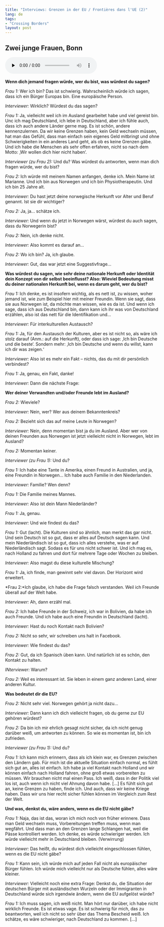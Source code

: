 ```yaml
---
title: "Interviews: Grenzen in der EU / Frontières dans l'UE (2)"
lang: de
tags:
- "Crossing Borders"
layout: post
---
```

## Zwei junge Frauen, Bonn

<audio src="{{ site.url }}/assets/interviews/Bonn_2.mp3" controls preload="none"></audio>
&nbsp;

**Wenn dich jemand fragen würde, wer du bist, was würdest du sagen?**

*Frau 1:* Wer ich bin? Das ist schwierig. Wahrscheinlich würde ich sagen, dass ich ein Bürger Europas bin. Eine europäische Person.

*Interviewer:* Wirklich? Würdest du das sagen?

*Frau 1:* Ja, vielleicht weil ich im Ausland gearbeitet habe und viel gereist bin. Unc ich mag Deutschland, ich lebe in Deutschland, aber ich fühle auch, dass ich auch andere Länder gerne mag. Es ist schön, andere kennenzulernen. Da wir keine Grenzen haben, kein Geld wechseln müssen, hat man das Gefühl, dass man einfach sein eigenes Geld mitbringt und ohne Schwierigkeiten in ein anderes Land geht, als ob es keine Grenzen gäbe. Und ich habe die Menschen als sehr offen erfahren, nicht so nach dem Motto: ‚Wir wollen dich hier nicht haben‘.

<!--more-->

*Interviewer (zu Frau 2):* Und du? Was würdest du antworten, wenn man dich fragen würde, wer du bist?

*Frau 2:* Ich würde mit meinem Namen anfangen, denke ich. Mein Name ist Marianne. Und ich bin aus Norwegen und ich bin Physiotherapeutin. Und ich bin 25 Jahre alt.

*Interviewer:* Du hast jetzt deine norwegische Herkunft vor Alter und Beruf genannt. Ist sie dir wichtiger?

*Frau 2:* Ja, ja... schätze ich.

*Interviewer:* Und wenn du jetzt in Norwegen wärst, würdest du auch sagen, dass du Norwegerin bist?

*Frau 2:* Nein, ich denke nicht.

*Interviewer:* Also kommt es darauf an...

*Frau 2:* Wo ich bin? Ja, ich glaube.

*Interviewer:* Gut, das war jetzt eine Suggestivfrage...

**Was würdest du sagen, wie sehr deine nationale Herkunft oder Identität dein Konzept von dir selbst beeinflusst? Also: Wieviel Bedeutung misst du deiner nationalen Herkunft bei, wenn es darum geht, wer du bist?**

*Frau 1:* Ich denke, es ist insofern wichtig, als es nett ist, zu wissen, woher jemand ist, wie zum Beispiel hier mit meiner Freundin. Wenn sie sagt, dass sie aus Norwegen ist, da möchte man wissen, wie es da ist. Und wenn ich sage, dass ich aus Deutschland bin, dann kann ich ihr was von Deutschland erzählen, also ist das nett für die Identifikation und...

*Interviewer:* Für interkulturellen Austausch?

*Frau 1:* Ja, für den Austausch der Kulturen, aber es ist nicht so, als wäre ich stolz darauf (Anm.: auf die Herkunft), oder dass ich sage: ‚Ich bin Deutsche und die beste‘. Sondern mehr: ‚Ich bin Deutsche und wenn du willst, kann ich dir was zeigen.‘

*Interviewer:* Also ist es mehr ein Fakt – nichts, das du mit dir persönlich verbindest?

*Frau 1:* Ja, genau, ein Fakt, danke!

*Interviewer:* Dann die nächste Frage:

**Wer deiner Verwandten und/oder Freunde lebt im Ausland?**

*Frau 2:* Wieviele?

*Interviewer:* Nein, wer? Wer aus deinem Bekanntenkreis?

*Frau 2:* Bezieht sich das auf meine Leute in Norwegen?

*Interviewer:* Nein, denn momentan bist ja du im Ausland. Aber wer von deinen Freunden aus Norwegen ist jetzt vielleicht nicht in Norwegen, lebt im Ausland?

*Frau 2:* Momentan keiner.

*Interviewer (zu Frau 1):* Und du?

*Frau 1:* Ich habe eine Tante in Amerika, einen Freund in Australien, und ja, eine Freundin in Norwegen... Ich habe auch Familie in den Niederlanden.

*Interviewer:* Familie? Wen denn?

*Frau 1:* Die Familie meines Mannes.

*Interviewer:* Also ist dein Mann Niederländer?

*Frau 1:* Ja, genau.

*Interviewer:* Und wie findest du das?

*Frau 1:* Gut (lacht). Die Kulturen sind so ähnlich, man merkt das gar nicht. Und sein Deutsch ist so gut, dass er alles auf Deutsch sagen kann. Und mein Niederländisch ist so gut, dass ich alles verstehe, was er auf Niederländisch sagt. Sodass es für uns nicht schwer ist. Und ich mag es, nach Holland zu fahren und dort für mehrere Tage oder Wochen zu bleiben.

*Interviewer:* Also magst du diese kulturelle Mischung?

*Frau 1:* Ja, ich finde, man gewinnt sehr viel davon. Der Horizont wird erweitert.

*Frau 2:*Ich glaube, ich habe die Frage falsch verstanden. Weil ich Freunde überall auf der Welt habe.

*Interviewer:* Ah, dann erzähl mal.

*Frau 2:* Ich habe Freunde in der Schweiz, ich war in Bolivien, da habe ich auch Freunde. Und ich habe auch eine Freundin in Deutschland (lacht).

*Interviewer:* Hast du noch Kontakt nach Bolivien?

*Frau 2:* Nicht so sehr, wir schreiben uns halt in Facebook.

*Interviewer:* Wie findest du das?

*Frau 2:* Gut, da ich Spanisch üben kann. Und natürlich ist es schön, den Kontakt zu halten.

*INterviewer:* Warum?

*Frau 2:* Weil es interessant ist. Sie leben in einem ganz anderen Land, einer anderen Kultur.

**Was bedeutet dir die EU?**

*Frau 2:* Nicht sehr viel. Norwegen gehört ja nicht dazu...

*Interviewer:* Dann kann ich dich vielleicht fragen, ob du gerne zur EU gehören würdest?

*Frau 2:* Da bin ich mir ehrlich gesagt nicht sicher, da ich nicht genug darüber weiß, um antworten zu können. So wie es momentan ist, bin ich zufrieden.

*Interviewer (zu Frau 1):* Und du?

*Frau 1:* Ich kann mich erinnern, dass als ich klein war, es Grenzen zwischen den Ländern gab. Für mich ist die aktuelle Situation einfach normal, es fühlt sich gut an, alles ist einfach. Ich habe ja viel Kontakt nach Holland und wir können einfach nach Holland fahren, ohne groß etwas vorbereiten zu müssen. Wir brauchen nicht mal einen Pass. Ich weiß, dass in der Politik viel los ist, auch wenn ich nicht viel Ahnung davon habe. [...] Es fühlt sich gut an, keine Grenzen zu haben, finde ich. Und auch, dass wir keine Kriege haben. Dass wir uns hier recht sicher fühlen können im Vergleich zum Rest der Welt.

**Und was, denkst du, wäre anders, wenn es die EU nicht gäbe?**

*Frau 1:* Naja, das ist das, woran ich mich noch von früher erinnere. Dass man Geld wechseln muss, Vorbereitungen treffen muss, wenn man wegfährt. Und dass man an den Grenzen lange Schlangen hat, weil die Pässe kontrolliert werden. Ich denke, es würde schwieriger werden. Ich würde vielleicht mehr in Deutschland bleiben. (Verwirrung)

*Interviewer:* Das heißt, du würdest dich vielleicht eingeschlossen fühlen, wenn es die EU nicht gäbe?

*Frau 1:* Kann sein, ich würde mich auf jeden Fall nicht als europäischer Bürger fühlen. Ich würde mich vielleicht nur als Deutsche fühlen, alles wäre kleiner.

*Interviewer:* Vielleicht noch eine extra Frage: Denkst du, die Situation der deutschen Bürger mit ausländischen Wurzeln oder der Immigranten in Deutschland würde sich irgendwie ändern, wenn die EU aufgelöst würde?

*Frau 1:* Ich muss sagen, ich weiß nicht. Man hört nur darüber, ich habe nicht wirklich Freunde. Es ist etwas vage. Es ist schwierig für mich, das zu beantworten, weil ich nicht so sehr über das Thema Bescheid weiß. Ich schätze, es wäre schwieriger, nach Deutschland zu kommen.
[...]
